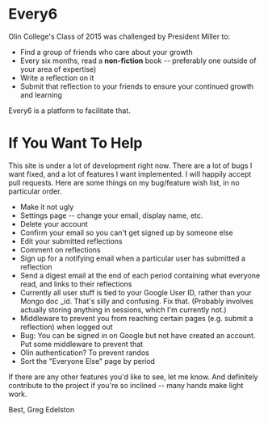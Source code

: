 # Every6
Olin College's Class of 2015 was challenged by President Miller to:

- Find a group of friends who care about your growth
- Every six months, read a **non-fiction** book -- preferably one outside of your area of expertise)
- Write a reflection on it
- Submit that reflection to your friends to ensure your continued growth and learning

Every6 is a platform to facilitate that.

# If You Want To Help
This site is under a lot of development right now. There are a lot of bugs I want fixed, and a lot of features I want implemented. I will happily accept pull requests. Here are some things on my bug/feature wish list, in no particular order.

- Make it not ugly
- Settings page -- change your email, display name, etc.
- Delete your account
- Confirm your email so you can't get signed up by someone else
- Edit your submitted reflections
- Comment on reflections
- Sign up for a notifying email when a particular user has submitted a reflection
- Send a digest email at the end of each period containing what everyone read, and links to their reflections
- Currently all user stuff is tied to your Google User ID, rather than your Mongo doc _id. That's silly and confusing. Fix that. (Probably involves actually storing anything in sessions, which I'm currently not.)
- Middleware to prevent you from reaching certain pages (e.g. submit a reflection) when logged out
- Bug: You can be signed in on Google but not have created an account. Put some middleware to prevent that
- Olin authentication? To prevent randos
- Sort the "Everyone Else" page by period

If there are any other features you'd like to see, let me know. And definitely contribute to the project if you're so inclined -- many hands make light work.

Best,
Greg Edelston
